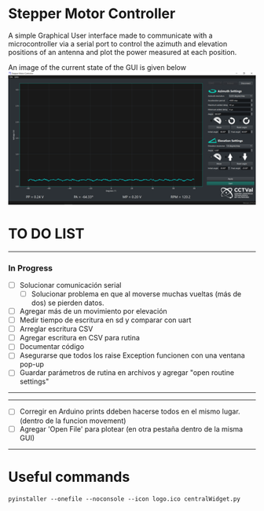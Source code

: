 # Stepper Motor Controller
A simple Graphical User interface made to communicate with a microcontroller via a serial port to control the azimuth and elevation positions of an antenna and plot the power measured at each position.

An image of the current state of the GUI is given below
![image](GUI_mockup.png)

# TO DO LIST
------------------------------------------------------------------
### In Progress
- [ ] Solucionar comunicación serial
    - [ ] Solucionar problema en que al moverse muchas vueltas (más de dos) se pierden datos.

- [ ] Agregar más de un movimiento por elevación
- [ ] Medir tiempo de escritura en sd y comparar con uart
- [ ] Arreglar escritura CSV
- [ ] Agregar escritura en CSV para rutina
- [ ] Documentar código
- [ ] Asegurarse que todos los raise Exception funcionen con una ventana pop-up
- [ ] Guardar parámetros de rutina en archivos  y agregar "open routine settings"

--------------------------------------------------------------
-------------------------------------------------------------
- [ ] Corregir en Arduino prints ddeben hacerse todos en el mismo lugar. (dentro de la funcion movement)
- [ ] Agregar 'Open File' para plotear (en otra pestaña dentro de la misma GUI)
-------------------------------------------------------------------

# Useful commands
```
pyinstaller --onefile --noconsole --icon logo.ico centralWidget.py
```
